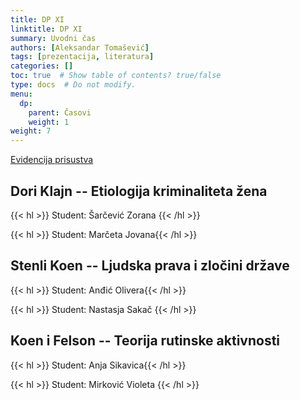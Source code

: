 ```yaml
---
title: DP XI
linktitle: DP XI
summary: Uvodni čas
authors: [Aleksandar Tomašević]
tags: [prezentacija, literatura]
categories: []
toc: true  # Show table of contents? true/false
type: docs  # Do not modify.
menu:
  dp:
    parent: Časovi
    weight: 1
weight: 7
---
```


[Evidencija prisustva](https://forms.gle/nrYLHYuVGPUBxoFv6)

## Dori Klajn -- Etiologija kriminaliteta žena


{{< hl >}} Student: Šarčević Zorana {{< /hl >}}

{{< hl >}} Student: Marčeta Jovana{{< /hl >}}

## Stenli Koen -- Ljudska prava i zločini države

{{< hl >}} Student: Anđić Olivera{{< /hl >}}

{{< hl >}} Student: Nastasja Sakač {{< /hl >}}

## Koen i Felson -- Teorija rutinske aktivnosti

{{< hl >}} Student: Anja Sikavica{{< /hl >}}

{{< hl >}} Student: Mirković Violeta {{< /hl >}}
